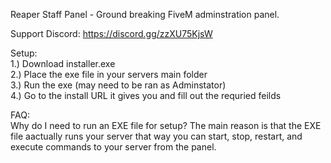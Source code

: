 Reaper Staff Panel - Ground breaking FiveM adminstration panel.

Support Discord: https://discord.gg/zzXU75KjsW

Setup:<br>
1.) Download installer.exe<br>
2.) Place the exe file in your servers main folder<br>
3.) Run the exe (may need to be ran as Adminstator)<br>
4.) Go to the install URL it gives you and fill out the requried feilds<br>

FAQ:<br>
Why do I need to run an EXE file for setup? The main reason is that the EXE file aactually runs your server that way you can start, stop, restart, and execute commands to your server from the panel. 
